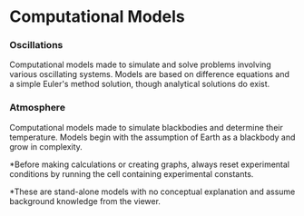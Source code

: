 # Computational Models
### Oscillations
Computational models made to simulate and solve problems involving various oscillating systems. Models are based on difference equations and a simple Euler's method solution, though analytical solutions do exist. 
### Atmosphere
Computational models made to simulate blackbodies and determine their temperature. Models begin with the assumption of Earth as a blackbody and grow in complexity. 


*Before making calculations or creating graphs, always reset experimental conditions by running the cell containing experimental constants.


*These are stand-alone models with no conceptual explanation and assume background knowledge from the viewer. 
